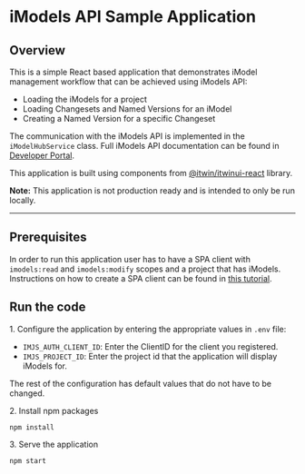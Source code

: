 # iModels API Sample Application

## Overview
This is a simple React based application that demonstrates iModel management workflow that can be achieved using iModels API:
- Loading the iModels for a project
- Loading Changesets and Named Versions for an iModel
- Creating a Named Version for a specific Changeset

The communication with the iModels API is implemented in the ```iModelHubService``` class. Full iModels API documentation can be found in [Developer Portal](https://developer.bentley.com/api-groups/data-management/apis/imodels).

This application is built using components from [@itwin/itwinui-react](https://github.com/iTwin/iTwinUI-react) library.

<b>Note:</b> This application is not production ready and is intended to only be run locally.

---
## Prerequisites
In order to run this application user has to have a SPA client with ```imodels:read``` and ```imodels:modify``` scopes and a project that has iModels. Instructions on how to create a SPA client can be found in [this tutorial](https://developer.bentley.com/tutorials/web-application-quick-start#2-register-an-application).

## Run the code

1\. Configure the application by entering the appropriate values in ```.env``` file:
- `IMJS_AUTH_CLIENT_ID`: Enter the ClientID for the client you registered.
- `IMJS_PROJECT_ID`: Enter the project id that the application will display iModels for.

The rest of the configuration has default values that do not have to be changed.

2\. Install npm packages
```
npm install
```
3\. Serve the application
```
npm start
```